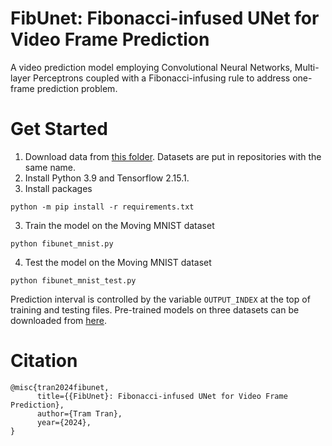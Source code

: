 # FibUnet: Fibonacci-infused UNet for Video Frame Prediction
A video prediction model employing Convolutional Neural Networks, Multi-layer Perceptrons coupled with a Fibonacci-infusing rule to address one-frame prediction problem.
# Get Started
1. Download data from [this folder](https://unimelbcloud-my.sharepoint.com/:f:/g/personal/thingoctramt_student_unimelb_edu_au/EuuPlkBtJnxJq_XxsoNf8rIBzNG7_X_xt1-Zt2i_YskaRg?e=cjQ0Zt). Datasets are put in repositories with the same name.
2. Install Python 3.9 and Tensorflow 2.15.1.
3. Install packages
```
python -m pip install -r requirements.txt
```
3. Train the model on the Moving MNIST dataset
```
python fibunet_mnist.py
```
4. Test the model on the Moving MNIST dataset
```
python fibunet_mnist_test.py
```
Prediction interval is controlled by the variable `OUTPUT_INDEX` at the top of training and testing files. Pre-trained models on three datasets can be downloaded from [here](https://unimelbcloud-my.sharepoint.com/:f:/g/personal/thingoctramt_student_unimelb_edu_au/EiZwb2o84NdNvzlxCaDulccB8i1Wc_qLiWueJrbMnX2efQ?e=Dpish3).
# Citation
```
@misc{tran2024fibunet,
      title={{FibUnet}: Fibonacci-infused UNet for Video Frame Prediction}, 
      author={Tram Tran},
      year={2024},
}
```